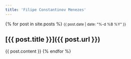 ```yaml
---
title: 'Filipe Constantinov Menezes'
---
```


{% for post in site.posts %}
<small>{{ post.date | date: "%-d %B %Y" }}</small>
## [{{ post.title }}]({{ post.url }})
{{ post.content }}
{% endfor %}
